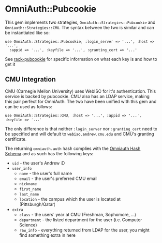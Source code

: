 OmniAuth::Pubcookie
===================

This gem implements two strategies, `OmniAuth::Strategies::Pubcookie` and `Omniauth::Strategies::CMU`. The syntax between the two is similar and can be instantiated like so:

    use OmniAuth::Strategies::Pubcookie, :login_server => '...', :host => '...',
      :appid => '...', :keyfile => '...', :granting_cert => '...'

See [rack-pubcookie](https://github.com/alexcrichton/rack-pubcookie) for specific information on what each key is and how to get it

## CMU Integration

CMU (Carnegie Mellon University) uses WebISO for it's authentication. This service is backed by pubcookie. CMU also has an LDAP service, making this pair perfect for OmniAuth. The two have been unified with this gem and can be used as follows:

    use OmniAuth::Strategies::CMU, :host => '...', :appid => '...', :keyfile => '...'

The only difference is that neither `:login_server` nor `:granting_cert` need to be specified and will default to `webiso.andrew.cmu.edu` and CMU's granting certificate.

The returning `omniauth.auth` hash complies with the [Omniauth Hash Schema](https://github.com/intridea/omniauth/wiki/Auth-Hash-Schema) and as such has the following keys:

* `uid` - the user's Andrew iD
* `user_info`
  * `name` - the user's full name
  * `email` - the user's preferred CMU email
  * `nickname`
  * `first_name`
  * `last_name`
  * `location` - the campus which the user is located at (Pittsburgh/Qatar)
* `extra`
  * `class` - the users' year at CMU (Freshman, Sophomore, ...)
  * `department` - the listed department for the user (i.e. Computer Science)
  * `raw_info` - everything returned from LDAP for the user, you might find something extra in here
